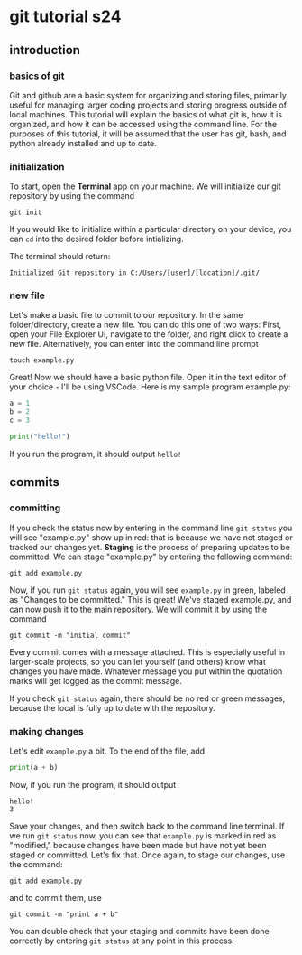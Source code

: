 # git tutorial s24

## introduction
### basics of git
Git and github are a basic system for organizing and storing files, primarily useful for managing larger coding projects and storing progress outside of local machines. This tutorial will explain the basics of what git is, how it is organized, and how it can be accessed using the command line.
For the purposes of this tutorial, it will be assumed that the user has git, bash, and python already installed and up to date.

### initialization
To start, open the **Terminal** app on your machine. We will initialize our git repository by using the command
```shell
git init
```

If you would like to initialize within a particular directory on your device, you can `cd` into the desired folder before intializing.

The terminal should return:
```shell
Initialized Git repository in C:/Users/[user]/[location]/.git/
```

### new file
Let's make a basic file to commit to our repository. In the same folder/directory, create a new file. You can do this one of two ways: First, open your File Explorer UI, navigate to the folder, and right click to create a new file. Alternatively, you can enter into the command line prompt
```shell
touch example.py
```
Great! Now we should have a basic python file. Open it in the text editor of your choice - I'll be using VSCode. Here is my sample program example.py: 
```python
a = 1
b = 2
c = 3

print("hello!")
```
If you run the program, it should output `hello!`

## commits
### committing
If you check the status now by entering in the command line `git status` you will see "example.py" show up in red: that is because we have not staged or tracked our changes yet. **Staging** is the process of preparing updates to be committed. We can stage "example.py" by entering the following command:
```shell
git add example.py
```

Now, if you run `git status` again, you will see `example.py` in green, labeled as "Changes to be committed." This is great! We've staged example.py, and can now push it to the main repository. We will commit it by using the command
```shell
git commit -m "initial commit"
```
Every commit comes with a message attached. This is especially useful in larger-scale projects, so you can let yourself (and others) know what changes you have made. Whatever message you put within the quotation marks will get logged as the commit message. 

If you check `git status` again, there should be no red or green messages, because the local is fully up to date with the repository.

### making changes
Let's edit `example.py` a bit. To the end of the file, add 
```python
print(a + b)
```
Now, if you run the program, it should output
```shell
hello!
3
```
Save your changes, and then switch back to the command line terminal. If we run `git status` now, you can see that `example.py` is marked in red as "modified," because changes have been made but have not yet been staged or committed. Let's fix that. Once again, to stage our changes, use the command:
```shell
git add example.py
```
and to commit them, use
```shell
git commit -m "print a + b"
```
You can double check that your staging and commits have been done correctly by entering `git status` at any point in this process.

